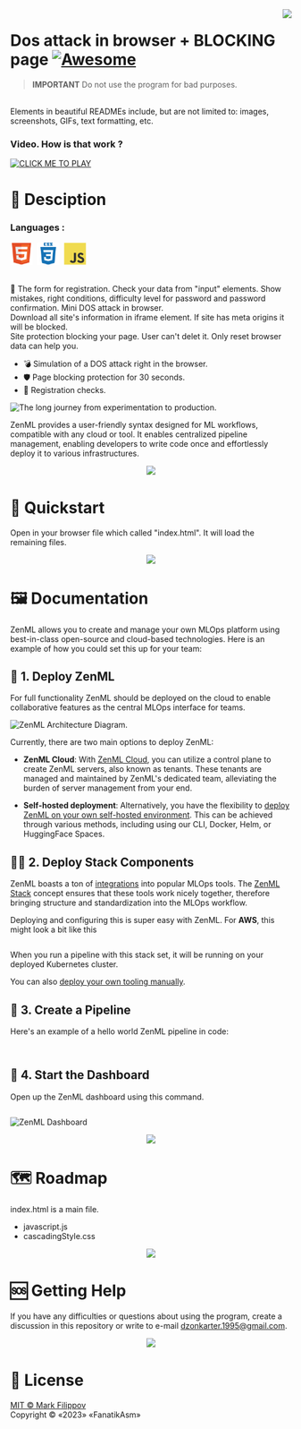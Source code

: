 <img src="https://raw.githubusercontent.com/matiassingers/awesome-readme/master/icon.png" align="right" />

# Dos attack in browser + BLOCKING page [![Awesome](https://cdn.jsdelivr.net/gh/sindresorhus/awesome@d7305f38d29fed78fa85652e3a63e154dd8e8829/media/badge.svg)](https://github.com/sindresorhus/awesome#readme)
> **IMPORTANT**
> Do not use the program for bad purposes.
<br />
Elements in beautiful READMEs include, but are not limited to: images, screenshots, GIFs, text formatting, etc.


### Video. How is that work ?
[![CLICK ME TO PLAY](https://i.ytimg.com/vi/Hc79sDi3f0U/maxresdefault.jpg)](https://www.youtube.com/watch?v=YOUTUBE_VIDEO_ID_HERE)


# 🤖 Desciption
### Languages :
<div>
  <img src="https://github.com/devicons/devicon/blob/master/icons/html5/html5-original.svg" title="HTML5" alt="HTML" width="40" height="40"/>&nbsp;
  <img src="https://github.com/devicons/devicon/blob/master/icons/css3/css3-plain-wordmark.svg"  title="CSS3" alt="CSS" width="40" height="40"/>&nbsp;
  <img src="https://github.com/devicons/devicon/blob/master/icons/javascript/javascript-original.svg" title="JavaScript" alt="JavaScript" width="40" height="40"/>&nbsp;
</div>
<br />


🚀 The form for registration. Check your data from "input" elements. Show mistakes, right conditions, difficulty level for password and password confirmation.
Mini DOS attack in browser.
<br /> Download all site's information in iframe element. If site has meta origins it will be blocked.
<br /> Site protection blocking your page. User can't delet it. Only reset browser data can help you.
- 💣 Simulation of a DOS attack right in the browser.
- 🛡️ Page blocking protection for 30 seconds.
- 🪪 Registration checks.

![The long journey from experimentation to production.](/docs/book/.gitbook/assets/intro-zenml-overview.png)

ZenML provides a user-friendly syntax designed for ML workflows, compatible with
any cloud or tool. It enables centralized pipeline management, enabling
developers to write code once and effortlessly deploy it to various
infrastructures.
<div align="center">
    <img src="docs/book/.gitbook/assets/stack.gif">
</div>

# 🤸 Quickstart
Open in your browser file which called "index.html". 
It will load the remaining files.
<div align="center">
    <img src="docs/book/.gitbook/assets/stack.gif">
</div>



# 🖼️ Documentation
ZenML allows you to create and manage your own MLOps platform using 
best-in-class open-source and cloud-based technologies. Here is an example of 
how you could set this up for your team:

## 🔋 1. Deploy ZenML

For full functionality ZenML should be deployed on the cloud to
enable collaborative features as the central MLOps interface for teams.

![ZenML Architecture Diagram.](docs/book/.gitbook/assets/Scenario3.png)

Currently, there are two main options to deploy ZenML:

- **ZenML Cloud**: With [ZenML Cloud](https://docs.zenml.io/deploying-zenml/zenml-cloud), 
you can utilize a control plane to create ZenML servers, also known as tenants. 
These tenants are managed and maintained by ZenML's dedicated team, alleviating 
the burden of server management from your end. 

- **Self-hosted deployment**: Alternatively, you have the flexibility to [deploy 
ZenML on your own self-hosted environment](https://docs.zenml.io/deploying-zenml/zenml-self-hosted). 
This can be achieved through various methods, including using our CLI, Docker, 
Helm, or HuggingFace Spaces.

## 👨‍🍳 2. Deploy Stack Components

ZenML boasts a ton of [integrations](https://zenml.io/integrations) into 
popular MLOps tools. The [ZenML Stack](https://docs.zenml.io/user-guide/starter-guide/understand-stacks) 
concept ensures that these tools work nicely together, therefore bringing
structure and standardization into the MLOps workflow.

Deploying and configuring this is super easy with ZenML. For **AWS**, this might 
look a bit like this

```bash
```

When you run a pipeline with this stack set, it will be running on your deployed
Kubernetes cluster.

You can also [deploy your own tooling manually](https://docs.zenml.io/stacks-and-components/stack-deployment).

## 🏇 3. Create a Pipeline

Here's an example of a hello world ZenML pipeline in code:

```python
```

```bash
```

## 👭 4. Start the Dashboard

Open up the ZenML dashboard using this command.

```bash
```

![ZenML Dashboard](docs/book/.gitbook/assets/landingpage.png)
<div align="center">
    <img src="docs/book/.gitbook/assets/stack.gif">
</div>


# 🗺 Roadmap
index.html is a main file.
- javascript.js
- cascadingStyle.css
<div align="center">
    <img src="docs/book/.gitbook/assets/stack.gif">
</div>


# 🆘 Getting Help
If you have any difficulties or questions about using the program, create
a discussion in this repository or write to e-mail
<dzonkarter.1995@gmail.com>.
<div align="center">
    <img src="docs/book/.gitbook/assets/stack.gif">
</div>


# 📘 License
[MIT © Mark Filippov](https://github.com/FanatikAsm/Dos_attack_in_browser/LICENSE)   
Copyright © «2023» «FanatikAsm»
